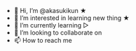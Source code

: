 - 👋 Hi, I’m @akasukikun ★
- 👀 I’m interested in learning new thing ★
- 🌱 I’m currently learning ▷
- 💞️ I’m looking to collaborate on 
- 📫 How to reach me 

<!---
akasukikun/akasukikun is a ✨ special ✨ repository because its `README.md` (this file) appears on your GitHub profile.
You can click the Preview link to take a look at your changes.
--->
<!---
hi
--->
